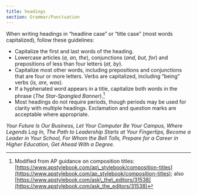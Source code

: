 ```yaml
---
title: headings
section: Grammar/Punctuation
---
```

When writing headings in “headline case” or “title case” (most words capitalized), follow these guidelines:

*   Capitalize the first and last words of the heading.
*   Lowercase articles (_a, an, the_), conjunctions (_and, but, for_) and prepositions of less than four letters (_at, by_).
*   Capitalize most other words, including prepositions and conjunctions that are four or more letters. Verbs are capitalized, including “being” verbs (_is, are, was_).
*   If a hyphenated word appears in a title, capitalize both words in the phrase (_The Star-Spangled Banner_).[^13]
*   Most headings do not require periods, though periods may be used for clarity with multiple headings. Exclamation and question marks are acceptable where appropriate.

_Your Future Is Our Business, Let Your Computer Be Your Campus, Where Legends Log In, The Path to Leadership Starts at Your Fingertips, Become a Leader in Your School, For Whom the Bell Tolls, Prepare for a Career in Higher Education, Get Ahead With a Degree._

[^13]: Modified from AP guidance on composition titles: [https://www.apstylebook.com/ap\_stylebook/composition-titles](https://www.apstylebook.com/ap_stylebook/composition-titles); also [https://www.apstylebook.com/ask\_the\_editors/31538](https://www.apstylebook.com/ask_the_editors/31538)